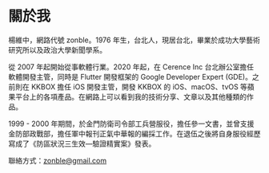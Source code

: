 # 關於我

楊維中，網路代號 zonble。1976 年生，台北人，現居台北，畢業於成功大學藝術研究所以及政治大學新聞學系。

從 2007 年起開始從事軟體行業。2020 年起，在 Cerence Inc 台北辦公室擔任軟體開發主管，同時是 Flutter 開發框架的 Google Developer Expert (GDE)。之前則在 KKBOX 擔任 iOS 開發主管，開發 KKBOX 的 iOS、macOS、tvOS 等蘋果平台上的各項產品。在網路上可以看到我的技術分享、文章以及其他種類的作品。

1999 - 2000 年期間，於金門防衛司令部工兵營服役，擔任參一文書，並曾支援金防部政戰部，擔任軍中報刊正氣中華報的編採工作。在退伍之後將自身服役經歷寫成了《防區狀況三生效—驗證精實案》發表。

聯絡方式：zonble@gmail.com
